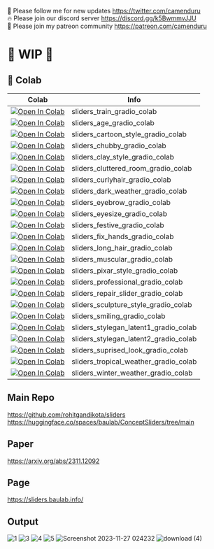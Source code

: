 🐣 Please follow me for new updates https://twitter.com/camenduru <br />
🔥 Please join our discord server https://discord.gg/k5BwmmvJJU <br />
🥳 Please join my patreon community https://patreon.com/camenduru <br />

# 🚦 WIP 🚦

## 🦒 Colab

| Colab | Info
| --- | --- |
[![Open In Colab](https://colab.research.google.com/assets/colab-badge.svg)](https://colab.research.google.com/github/camenduru/sliders-colab/blob/main/sliders_train_gradio_colab.ipynb) | sliders_train_gradio_colab
[![Open In Colab](https://colab.research.google.com/assets/colab-badge.svg)](https://colab.research.google.com/github/camenduru/sliders-colab/blob/main/sliders/sliders_age_gradio_colab.ipynb) | sliders_age_gradio_colab
[![Open In Colab](https://colab.research.google.com/assets/colab-badge.svg)](https://colab.research.google.com/github/camenduru/sliders-colab/blob/main/sliders/sliders_cartoon_style_gradio_colab.ipynb) | sliders_cartoon_style_gradio_colab
[![Open In Colab](https://colab.research.google.com/assets/colab-badge.svg)](https://colab.research.google.com/github/camenduru/sliders-colab/blob/main/sliders/sliders_chubby_gradio_colab.ipynb) | sliders_chubby_gradio_colab
[![Open In Colab](https://colab.research.google.com/assets/colab-badge.svg)](https://colab.research.google.com/github/camenduru/sliders-colab/blob/main/sliders/sliders_clay_style_gradio_colab.ipynb) | sliders_clay_style_gradio_colab
[![Open In Colab](https://colab.research.google.com/assets/colab-badge.svg)](https://colab.research.google.com/github/camenduru/sliders-colab/blob/main/sliders/sliders_cluttered_room_gradio_colab.ipynb) | sliders_cluttered_room_gradio_colab
[![Open In Colab](https://colab.research.google.com/assets/colab-badge.svg)](https://colab.research.google.com/github/camenduru/sliders-colab/blob/main/sliders/sliders_curlyhair_gradio_colab.ipynb) | sliders_curlyhair_gradio_colab
[![Open In Colab](https://colab.research.google.com/assets/colab-badge.svg)](https://colab.research.google.com/github/camenduru/sliders-colab/blob/main/sliders/sliders_dark_weather_gradio_colab.ipynb) | sliders_dark_weather_gradio_colab
[![Open In Colab](https://colab.research.google.com/assets/colab-badge.svg)](https://colab.research.google.com/github/camenduru/sliders-colab/blob/main/sliders/sliders_eyebrow_gradio_colab.ipynb) | sliders_eyebrow_gradio_colab
[![Open In Colab](https://colab.research.google.com/assets/colab-badge.svg)](https://colab.research.google.com/github/camenduru/sliders-colab/blob/main/sliders/sliders_eyesize_gradio_colab.ipynb) | sliders_eyesize_gradio_colab
[![Open In Colab](https://colab.research.google.com/assets/colab-badge.svg)](https://colab.research.google.com/github/camenduru/sliders-colab/blob/main/sliders/sliders_festive_gradio_colab.ipynb) | sliders_festive_gradio_colab
[![Open In Colab](https://colab.research.google.com/assets/colab-badge.svg)](https://colab.research.google.com/github/camenduru/sliders-colab/blob/main/sliders/sliders_fix_hands_gradio_colab.ipynb) | sliders_fix_hands_gradio_colab
[![Open In Colab](https://colab.research.google.com/assets/colab-badge.svg)](https://colab.research.google.com/github/camenduru/sliders-colab/blob/main/sliders/sliders_long_hair_gradio_colab.ipynb) | sliders_long_hair_gradio_colab
[![Open In Colab](https://colab.research.google.com/assets/colab-badge.svg)](https://colab.research.google.com/github/camenduru/sliders-colab/blob/main/sliders/sliders_muscular_gradio_colab.ipynb) | sliders_muscular_gradio_colab
[![Open In Colab](https://colab.research.google.com/assets/colab-badge.svg)](https://colab.research.google.com/github/camenduru/sliders-colab/blob/main/sliders/sliders_pixar_style_gradio_colab.ipynb) | sliders_pixar_style_gradio_colab
[![Open In Colab](https://colab.research.google.com/assets/colab-badge.svg)](https://colab.research.google.com/github/camenduru/sliders-colab/blob/main/sliders/sliders_professional_gradio_colab.ipynb) | sliders_professional_gradio_colab
[![Open In Colab](https://colab.research.google.com/assets/colab-badge.svg)](https://colab.research.google.com/github/camenduru/sliders-colab/blob/main/sliders/sliders_repair_slider_gradio_colab.ipynb) | sliders_repair_slider_gradio_colab
[![Open In Colab](https://colab.research.google.com/assets/colab-badge.svg)](https://colab.research.google.com/github/camenduru/sliders-colab/blob/main/sliders/sliders_sculpture_style_gradio_colab.ipynb) | sliders_sculpture_style_gradio_colab
[![Open In Colab](https://colab.research.google.com/assets/colab-badge.svg)](https://colab.research.google.com/github/camenduru/sliders-colab/blob/main/sliders/sliders_smiling_gradio_colab.ipynb) | sliders_smiling_gradio_colab
[![Open In Colab](https://colab.research.google.com/assets/colab-badge.svg)](https://colab.research.google.com/github/camenduru/sliders-colab/blob/main/sliders/sliders_stylegan_latent1_gradio_colab.ipynb) | sliders_stylegan_latent1_gradio_colab
[![Open In Colab](https://colab.research.google.com/assets/colab-badge.svg)](https://colab.research.google.com/github/camenduru/sliders-colab/blob/main/sliders/sliders_stylegan_latent2_gradio_colab.ipynb) | sliders_stylegan_latent2_gradio_colab
[![Open In Colab](https://colab.research.google.com/assets/colab-badge.svg)](https://colab.research.google.com/github/camenduru/sliders-colab/blob/main/sliders/sliders_suprised_look_gradio_colab.ipynb) | sliders_suprised_look_gradio_colab
[![Open In Colab](https://colab.research.google.com/assets/colab-badge.svg)](https://colab.research.google.com/github/camenduru/sliders-colab/blob/main/sliders/sliders_tropical_weather_gradio_colab.ipynb) | sliders_tropical_weather_gradio_colab
[![Open In Colab](https://colab.research.google.com/assets/colab-badge.svg)](https://colab.research.google.com/github/camenduru/sliders-colab/blob/main/sliders/sliders_winter_weather_gradio_colab.ipynb) | sliders_winter_weather_gradio_colab

## Main Repo
https://github.com/rohitgandikota/sliders <br />
https://huggingface.co/spaces/baulab/ConceptSliders/tree/main <br />

## Paper
https://arxiv.org/abs/2311.12092

## Page
https://sliders.baulab.info/

## Output

![1](https://github.com/camenduru/sliders-colab/assets/54370274/2d44c588-5603-4eb1-ac93-43dcd34a0197)
![3](https://github.com/camenduru/sliders-colab/assets/54370274/d24f6d7f-1a7c-42cd-9743-b96ccc556cdc)
![4](https://github.com/camenduru/sliders-colab/assets/54370274/461c44af-93ab-46fe-8259-1f2c413ded51)
![5](https://github.com/camenduru/sliders-colab/assets/54370274/f65b73ec-1c31-4639-a96a-b3e59803c3fc)
![Screenshot 2023-11-27 024232](https://github.com/camenduru/sliders-colab/assets/54370274/bdf05ddf-1200-40b0-a0e5-607a5beea8fc)
![download (4)](https://github.com/camenduru/sliders-colab/assets/54370274/327d8db6-9a16-4ce1-a230-a76798e19421)
